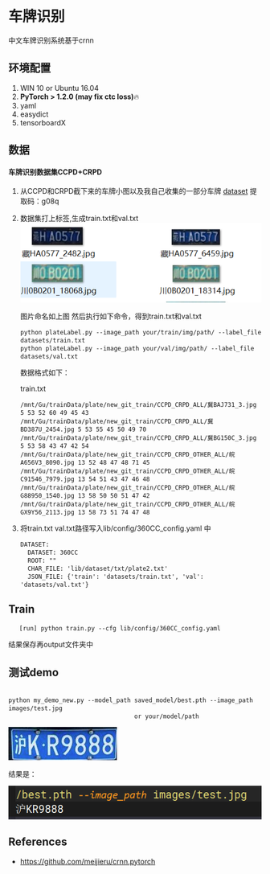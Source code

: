 # 车牌识别

中文车牌识别系统基于crnn

## 环境配置

1. WIN 10 or Ubuntu 16.04
2. **PyTorch > 1.2.0 (may fix ctc loss)**🔥
3. yaml
4. easydict
5. tensorboardX

## 数据

#### 车牌识别数据集CCPD+CRPD

1. 从CCPD和CRPD截下来的车牌小图以及我自己收集的一部分车牌 [dataset](https://pan.baidu.com/s/1xT-F3E5U3ul3o6gu6Zk94g)  提取码：g08q
2. 数据集打上标签,生成train.txt和val.txt
   ![Image text](images/tmp8F4F.png)

   图片命名如上图
   然后执行如下命令，得到train.txt和val.txt

   ```
   python plateLabel.py --image_path your/train/img/path/ --label_file datasets/train.txt
   python plateLabel.py --image_path your/val/img/path/ --label_file datasets/val.txt
   ```

   数据格式如下：

   train.txt

   ```
   /mnt/Gu/trainData/plate/new_git_train/CCPD_CRPD_ALL/冀BAJ731_3.jpg 5 53 52 60 49 45 43 
   /mnt/Gu/trainData/plate/new_git_train/CCPD_CRPD_ALL/冀BD387U_2454.jpg 5 53 55 45 50 49 70 
   /mnt/Gu/trainData/plate/new_git_train/CCPD_CRPD_ALL/冀BG150C_3.jpg 5 53 58 43 47 42 54 
   /mnt/Gu/trainData/plate/new_git_train/CCPD_CRPD_OTHER_ALL/皖A656V3_8090.jpg 13 52 48 47 48 71 45 
   /mnt/Gu/trainData/plate/new_git_train/CCPD_CRPD_OTHER_ALL/皖C91546_7979.jpg 13 54 51 43 47 46 48 
   /mnt/Gu/trainData/plate/new_git_train/CCPD_CRPD_OTHER_ALL/皖G88950_1540.jpg 13 58 50 50 51 47 42 
   /mnt/Gu/trainData/plate/new_git_train/CCPD_CRPD_OTHER_ALL/皖GX9Y56_2113.jpg 13 58 73 51 74 47 48 
   ```
3. 将train.txt  val.txt路径写入lib/config/360CC_config.yaml 中

   ```
   DATASET:
     DATASET: 360CC
     ROOT: ""
     CHAR_FILE: 'lib/dataset/txt/plate2.txt'
     JSON_FILE: {'train': 'datasets/train.txt', 'val': 'datasets/val.txt'}
   ```

## Train

```angular2html
   [run] python train.py --cfg lib/config/360CC_config.yaml
```

结果保存再output文件夹中

## 测试demo

```

python my_demo_new.py --model_path saved_model/best.pth --image_path images/test.jpg
                                   or your/model/path
```

![Image text](images/test.jpg)

结果是：

![Image text](images/result.jpg)

## References

- https://github.com/meijieru/crnn.pytorch
